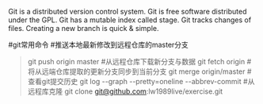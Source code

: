 Git is a distributed version control system. 
Git is free software distributed under the GPL. 
Git has a mutable index called stage. 
Git tracks changes of files. 
Creating a new branch is quick & simple. 

#git常用命令
#推送本地最新修改到远程仓库的master分支
> git push origin master
#从远程仓库下载新分支与数据
> git fetch origin
#将从远端仓库提取的更新分支同步到当前分支
> git merge origin/master
#查看git提交历史
> git log --graph --pretty=oneline --abbrev-commit
#从远程库克隆
> git clone git@github.com:lw1989live/exercise.git